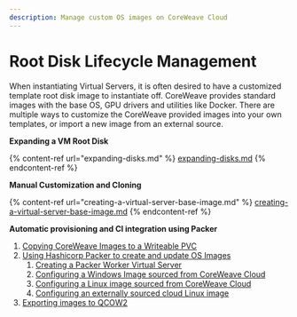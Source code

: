 ```yaml
---
description: Manage custom OS images on CoreWeave Cloud
---
```


# Root Disk Lifecycle Management

When instantiating Virtual Servers, it is often desired to have a customized template root disk image to instantiate off. CoreWeave provides standard images with the base OS, GPU drivers and utilities like Docker. There are multiple ways to customize the CoreWeave provided images into your own templates, or import a new image from an external source.

**Expanding a VM Root Disk**

{% content-ref url="expanding-disks.md" %}
[expanding-disks.md](expanding-disks.md)
{% endcontent-ref %}

**Manual Customization and Cloning**

{% content-ref url="creating-a-virtual-server-base-image.md" %}
[creating-a-virtual-server-base-image.md](creating-a-virtual-server-base-image.md)
{% endcontent-ref %}

**Automatic provisioning and CI integration using Packer**

1. [Copying CoreWeave Images to a Writeable PVC](exporting-coreweave-images-to-a-writable-pvc.md)
2. [Using Hashicorp Packer to create and update OS Images](using-packer-to-create-and-update-os-images/)
   1. [Creating a Packer Worker Virtual Server](using-packer-to-create-and-update-os-images/creating-a-packer-worker-virtual-server.md)
   2. [Configuring a Windows Image sourced from CoreWeave Cloud](using-packer-to-create-and-update-os-images/configuring-a-windows-image-sourced-from-coreweave-cloud.md)
   3. [Configuring a Linux image sourced from CoreWeave Cloud](using-packer-to-create-and-update-os-images/configuring-a-linux-image-sourced-from-coreweave-cloud.md)
   4. [Configuring an externally sourced cloud Linux image](using-packer-to-create-and-update-os-images/configuring-an-externally-sourced-cloud-linux-image.md)
3. [Exporting images to QCOW2](exporting-images-to-qcow2.md)
